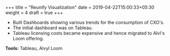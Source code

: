 +++
title = "Reunify Visualization"
date = 2019-04-22T15:00:33+05:30
weight = 4
draft = true
+++

- Built Dashboards showing various trends for the consumption of CXO's.
- The initial dashboard was on Tableau.
- Tableau licensing costs became expensive and hence migrated to Alvl's Loom offering. 

**Tools:** Tableau, Alvyl Loom 